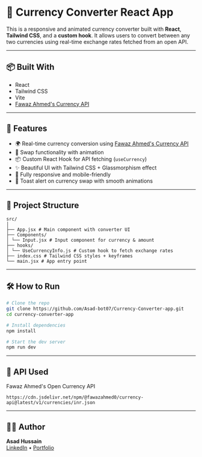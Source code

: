 # 💱 Currency Converter React App

This is a responsive and animated currency converter built with **React**, **Tailwind CSS**, and a **custom hook**. It allows users to convert between any two currencies using real-time exchange rates fetched from an open API.

---

## 📦 Built With
- React
- Tailwind CSS
- Vite
-  [Fawaz Ahmed's Currency API](https://github.com/fawazahmed0/currency-api)

---

## 🚀 Features

- 🌍 Real-time currency conversion using [Fawaz Ahmed's Currency API](https://github.com/fawazahmed0/currency-api)
- 🔁 Swap functionality with animation
- 📦 Custom React Hook for API fetching (`useCurrency`)
- ✨ Beautiful UI with Tailwind CSS + Glassmorphism effect
- 📱 Fully responsive and mobile-friendly
- 🔔 Toast alert on currency swap with smooth animations

---

## 📁 Project Structure

```
src/
│
├── App.jsx # Main component with converter UI
├── Components/
│ └── Input.jsx # Input component for currency & amount
├── hooks/
│ └── UseCurrencyInfo.js # Custom hook to fetch exchange rates
├── index.css # Tailwind CSS styles + keyframes
└── main.jsx # App entry point
```
---

## 🛠️ How to Run

```bash
# Clone the repo
git clone https://github.com/Asad-bot07/Currency-Converter-app.git
cd currency-converter-app

# Install dependencies
npm install

# Start the dev server
npm run dev
```
---

## 🔗 API Used
Fawaz Ahmed's Open Currency API
```
https://cdn.jsdelivr.net/npm/@fawazahmed0/currency-api@latest/v1/currencies/inr.json
```
---

## 👨‍💻 Author

**Asad Hussain**  
[LinkedIn](in/asad-hussain-765502319) • [Portfolio](https://asad-hussaindev.vercel.app/)

